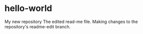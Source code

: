 # hello-world
My new repository
The edited read-me file.
Making changes to the repository's readme-edit branch.
